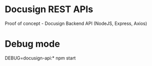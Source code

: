 # Docusign REST APIs

Proof of concept - Docusign Backend API (NodeJS, Express, Axios)

# Debug mode
DEBUG=docusign-api:* npm start

